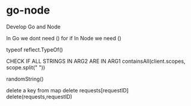 # go-node
Develop Go and Node 

In Go we dont need () for if 
In Node we need ()


typeof
reflect.TypeOf()

CHECK IF ALL STRINGS IN ARG2 ARE IN ARG1
containsAll(client.scopes, scope.split(" "))


randomString()

delete a key from map
delete requests[requestID]
delete(requests,requestID)
